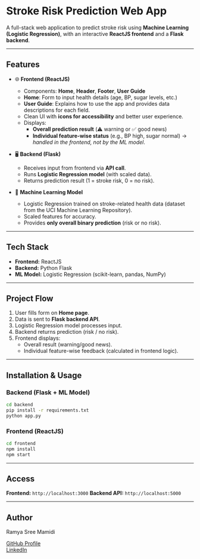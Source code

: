 # Stroke Risk Prediction Web App  

A full-stack web application to predict stroke risk using **Machine Learning (Logistic Regression)**, with an interactive **ReactJS frontend** and a **Flask backend**.  

---

## Features
- 🌐 **Frontend (ReactJS)**  
  - Components: **Home**, **Header**, **Footer**, **User Guide**  
  - **Home**: Form to input health details (age, BP, sugar levels, etc.)  
  - **User Guide**: Explains how to use the app and provides data descriptions for each field.  
  - Clean UI with **icons for accessibility** and better user experience.  
  - Displays:  
    - **Overall prediction result** (⚠️ warning or ✅ good news)  
    - **Individual feature-wise status** (e.g., BP high, sugar normal) → *handled in the frontend, not by the ML model*.  

- 🖥️ **Backend (Flask)**  
  - Receives input from frontend via **API call**.  
  - Runs **Logistic Regression model** (with scaled data).  
  - Returns prediction result (1 = stroke risk, 0 = no risk).  

- 🤖 **Machine Learning Model**  
  - Logistic Regression trained on stroke-related health data (dataset from the UCI Machine Learning Repository).  
  - Scaled features for accuracy.  
  - Provides **only overall binary prediction** (risk or no risk).  

---

## Tech Stack
- **Frontend:** ReactJS  
- **Backend:** Python Flask  
- **ML Model:** Logistic Regression (scikit-learn, pandas, NumPy)  

---

## Project Flow
1. User fills form on **Home page**.  
2. Data is sent to **Flask backend API**.  
3. Logistic Regression model processes input.  
4. Backend returns prediction (risk / no risk).  
5. Frontend displays:  
   - Overall result (warning/good news).  
   - Individual feature-wise feedback (calculated in frontend logic).  

---

## Installation & Usage
### Backend (Flask + ML Model)
```bash
cd backend
pip install -r requirements.txt
python app.py
```

### Frontend (ReactJS)
```bash
cd frontend
npm install
npm start
```

---

## Access
**Frontend:** `http://localhost:3000`
**Backend API:** `http://localhost:5000`

---

## Author
Ramya Sree Mamidi  

[GitHub Profile](https://github.com/ramya1106)  
[LinkedIn](https://www.linkedin.com/in/ramyasree-m/)  
